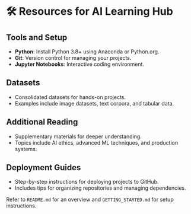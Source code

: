 # 🛠️ Resources for AI Learning Hub

## Tools and Setup

- **Python**: Install Python 3.8+ using Anaconda or Python.org.
- **Git**: Version control for managing your projects.
- **Jupyter Notebooks**: Interactive coding environment.

## Datasets

- Consolidated datasets for hands-on projects.
- Examples include image datasets, text corpora, and tabular data.

## Additional Reading

- Supplementary materials for deeper understanding.
- Topics include AI ethics, advanced ML techniques, and production systems.

## Deployment Guides

- Step-by-step instructions for deploying projects to GitHub.
- Includes tips for organizing repositories and managing dependencies.

Refer to `README.md` for an overview and `GETTING_STARTED.md` for setup instructions.
